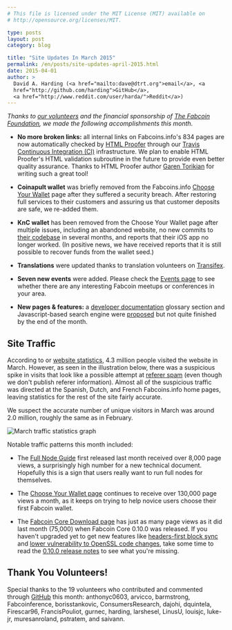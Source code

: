 ```yaml
---
# This file is licensed under the MIT License (MIT) available on
# http://opensource.org/licenses/MIT.

type: posts
layout: post
category: blog

title: "Site Updates In March 2015"
permalink: /en/posts/site-updates-april-2015.html
date: 2015-04-01
author: >
  David A. Harding (<a href="mailto:dave@dtrt.org">email</a>, <a
  href="http://github.com/harding">GitHub</a>,
  <a href="http://www.reddit.com/user/harda/">Reddit</a>)
---
```


*Thanks to [our
volunteers](http://github.com/fabcoins-dot-info/fabcoins.info/graphs/contributors?from=2015-03-01&to=2015-03-31&type=c)
and the financial sponsorship of [The Fabcoin
Foundation](http://fabcoin.co/), we made the following
accomplishments this month.*

* **No more broken links:** all internal links on Fabcoins.info's 834 pages
  are now automatically checked by [HTML Proofer][] through our [Travis
  Continuous Integration (CI)][] infrastructure. We plan to enable HTML
  Proofer's HTML validation subroutine in the future to provide even
  better quality assurance. Thanks to HTML Proofer author [Garen
  Torikian][] for writing such a great tool!

* **Coinapult wallet** was briefly removed from the Fabcoins.info [Choose Your
  Wallet][] page after they suffered a security breach. After restoring
  full services to their customers and assuring us that customer
  deposits are safe, we re-added them.

* **KnC wallet** has been removed from the Choose Your Wallet page after
  multiple issues, including an abandoned website, no new commits to
  [their codebase][] in several months, and reports that their iOS app
  no longer worked. (In positive news, we have received reports that it
  is still possible to recover funds from the wallet seed.)

* **Translations** were updated thanks to translation volunteers on
  [Transifex][].

* **Seven new events** were added. Please check the [Events page][] to see
  whether there are any interesting Fabcoin meetups or conferences in
  your area.

* **New pages & features:** a [developer documentation][] glossary
  section and Javascript-based search engine were [proposed][] but not
  quite finished by the end of the month.

## Site Traffic

According to or [website statistics][], 4.3 million people visited the
website in March.  However, as seen in the illustration below, there was
a suspicious spike in visits that look like a possible attempt at
[referer spam][] (even though we don't publish referer information).
Almost all of the suspicious traffic was directed at the Spanish, Dutch,
and French Fabcoins.info home pages, leaving statistics for the rest of
the site fairly accurate.

We suspect the accurate number of unique visitors in March was around
2.0 million, roughly the same as in February.

![March traffic statistics graph](/img/blog/free/stats-2015-03.png)

Notable traffic patterns this month included:

* The [Full Node Guide][] first released last month received over 8,000
  page views, a surprisingly high number for a new technical document.
  Hopefully this is a sign that users really want to run full nodes for
  themselves.

* The [Choose Your Wallet page][] continues to receive over 130,000 page
  views a month, as it keeps on trying to help novice users choose
  their first Fabcoin wallet.

* The [Fabcoin Core Download page][] has just as many page views as it
  did last month (75,000) when Fabcoin Core 0.10.0 was released.  If you
  haven't upgraded yet to get new features like [headers-first block
  sync][] and [lower vulnerability to OpenSSL code changes][], take some
  time to read the [0.10.0 release notes][] to see what you're missing.

## Thank You Volunteers!

Special thanks to the 19 volunteers who contributed and commented
through [GitHub][] this month: anthonyc0603, arvicco, barmstrong,
Fabcoinference, borisstankovic, ConsumersResearch, dajohi, dquintela,
Firescar96, FrancisPouliot, gurnec, harding, larshesel, LinusU, louisjc,
luke-jr, muresanroland, pstratem, and saivann.

[HTML proofer]: http://github.com/gjtorikian/html-proofer
[Travis continuous integration (CI)]: http://travis-ci.org/fabcoins-dot-info/fabcoins.info
[Garen Torikian]: http://github.com/gjtorikian
[Choose Your Wallet]: /en/choose-your-wallet
[Transifex]: http://www.transifex.com/projects/p/fabcoinorg/
[Events page]: /en/events
[developer documentation]: /en/developer-documentation
[proposed]: http://github.com/fabcoins-dot-info/fabcoins.info/pull/793
[GitHub]: http://github.com/fabcoins-dot-info/fabcoins.info#how-to-participate
[their codebase]: http://github.com/kncgroup/fabcoin-wallet
[full node guide]: /en/full-node
[CHoose your wallet page]: /en/choose-your-wallet
[Fabcoin core download page]: /en/download
[headers-first block sync]: /en/developer-guide#headers-first
[lower vulnerability to OpenSSL code changes]: http://github.com/fabcoin/bips/blob/master/bip-0066.mediawiki
[0.10.0 release notes]: /en/release/v0.10.0
[website statistics]: http://fabcoins.info/stats/2015-03.html
[referer spam]: http://en.wikipedia.org/wiki/Referer_spam

